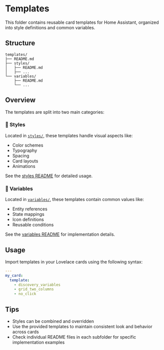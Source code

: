 # Templates

This folder contains reusable card templates for Home Assistant, organized into style definitions and common variables.

## Structure

```
templates/
├── README.md
├── styles/
│   ├── README.md
│   ├── ...
└── variables/
    ├── README.md
    └── ...
```

## Overview

The templates are split into two main categories:

### 🎨 Styles

Located in [`styles/`](styles/), these templates handle visual aspects like:

- Color schemes
- Typography
- Spacing
- Card layouts
- Animations

See the [styles README](styles/README.md) for detailed usage.

### 🔧 Variables

Located in [`variables/`](variables/), these templates contain common values like:

- Entity references
- State mappings
- Icon definitions
- Reusable conditions

See the [variables README](variables/README.md) for implementation details.

## Usage

Import templates in your Lovelace cards using the following syntax:

```yaml
---
my_card:
  template:
    - discovery_variables
    - grid_two_columns
    - no_click
```

## Tips

- Styles can be combined and overridden
- Use the provided templates to maintain consistent look and behavior across cards
- Check individual README files in each subfolder for specific implementation examples
